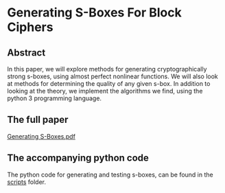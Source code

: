 # Generating S-Boxes For Block Ciphers
## Abstract
In this paper, we will explore methods for generating cryptographically strong s-boxes, using almost perfect nonlinear functions. We will also look at methods for determining the quality of any given s-box. In addition to looking at the theory, we implement the algorithms we find, using the python 3 programming language.

## The full paper
[Generating S-Boxes.pdf](Generating%20S-Boxes.pdf)

## The accompanying python code
The python code for generating and testing s-boxes, can be found in the [scripts](scripts/) folder.
